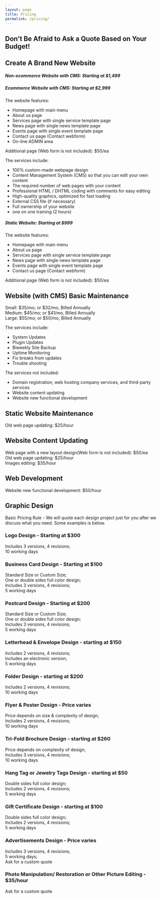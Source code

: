 ```yaml
---
layout: page
title: Pricing
permalink: /pricing/
---
```


<div class="gridlayoutthird">
    <h2>Don't Be Afraid to Ask a Quote Based on Your Budget!</h2>
</div>

<div class="gridlayoutsecond">
   <div class="container-fluid">
      <div class="row"> 
         <div class="col-md-6 col-lg-6" id="pagelayout12">
            <h2>Create A Brand New Website</h2>
            <h5>Non-ecommerce Website with CMS: Starting at $1,499</h5>
            <h5>Ecommerce Website with CMS: Starting at $2,999</h5>  
            <p>The website features:</p>
            <ul>
            <li>Homepage with main menu</li>
            <li>About us page</li>
            <li>Services page with single service template page</li>
            <li>News page with single news template page</li>
            <li>Events page with single event template page</li>
            <li>Contact us page (Contact webform)</li>
            <li>On-line ADMIN area</li>
            </ul>
            <p>Additional page (Web form is not included): $50/ea</p>
            <p>The services include:</p>
            <ul>
            <li>100% custom-made webpage design</li>
            <li>Content Management System (CMS) so that you can edit your own content</li>
            <li>The required number of web pages with your content</li>
            <li>Professional HTML / DHTML coding with comments for easy editing</li>
            <li>High-quality graphics, optimized for fast loading</li>
            <li>External CSS file (if necessary)</li>
            <li>Full ownership of your website</li>
            <li>one on one training (2 hours)</li>
            </ul>
            <h5>Static Website: Starting at $999</h5>
            <p>The website features:</p>
            <ul>
            <li>Homepage with main menu</li>
            <li>About us page</li>
            <li>Services page with single service template page</li>
            <li>News page with single news template page</li>
            <li>Events page with single event template page</li>
            <li>Contact us page (Contact webform)</li>
            </ul>
            <p>Additional page (Web form is not included): $50/ea</p>
         </div>
         <div class="col-md-6 col-lg-6" id="pagelayout12">
                  <h2>Website (with CMS) Basic Maintenance</h2>
                  <p>Small: $35/mo; or $32/mo, Billed Annually<br />
                  Medium: $45/mo; or $41/mo, Billed Annually<br />
                  Large: $55/mo; or $50/mo, Billed Annually</p>
                  <p>The services include:</p>
                  <ul>
                  <li>System Updates</li>
                  <li>Plugin Updates</li>
                  <li>Biweekly Site Backup</li>
                  <li>Uptime Monitoring</li>
                  <li>Fix breaks from updates</li>
                  <li>Trouble shooting</li>
                  </ul>
                  <p>The services not included:</p>
                  <ul>
                  <li>Domain registration, web hosting company services, and third-party services</li>
                  <li>Website content updating</li>
                  <li>Website new functional development</li>
                  </ul>
            <div class="row">
               <div class="col-md-12 col-lg-12" id="pagelayout11">
                  <h2>Static Website Maintenance</h2>
                  <p>Old web page updating: $25/hour</p>
               </div>
            </div>
                  <h2>Website Content Updating</h2>
                  <p>Web page with a new layout design(Web form is not included): $50/ea<br />
                  Old web page updating: $25/hour<br />
                  Images editing: $35/hour</p>
            <div class="row">
               <div class="col-md-12 col-lg-12" id="pagelayout11">
            <h2>Web Development</h2>
            <p>Website new functional development: $50/hour</p>
               </div>       
            </div>
         </div>       
      </div>
   </div>
</div>

<div class="gridlayoutthird">
    <h2>Graphic Design</h2>
    <p>Basic Pricing Rule - We will quote each design project just for you after we discuss what you need. Some examples is below.</p>
</div>

<div class="gridlayoutsecond">
   <div class="container-fluid">
      <div class="row"> 
         <div class="col-md-3 col-lg-3" id="pagelayout12">
            <h3>Logo Design - Starting at $300</h3>
            <p>Includes 3 versions, 4 revisions;<br /> 
               10 working days</p>
         </div>
         <div class="col-md-3 col-lg-3" id="pagelayout11">
            <h3>Business Card Design - Starting at $100</h3>
            <p>Standard Size or Custom Size;<br /> 
               One or double sides full color design;<br /> 
               Includes 3 versions, 4 revisions;<br /> 
               5 working days</p>
         </div>
         <div class="col-md-3 col-lg-3" id="pagelayout12">
            <h3>Postcard Design - Starting at $200</h3>
            <p>Standard Size or Custom Size;<br /> 
               One or double sides full color design;<br /> 
               Includes 3 versions, 4 revisions;<br /> 
               5 working days</p>
         </div>
         <div class="col-md-3 col-lg-3" id="pagelayout11">
            <h3>Letterhead & Envelope Design - starting at $150</h3>
            <p>Includes 2 versions, 4 revisions;<br /> 
               Includes an electronic version;<br /> 
               5 working days</p>
         </div>
      </div>
      <div class="row"> 
         <div class="col-md-3 col-lg-3" id="pagelayout11">
            <h3>Folder Design - starting at $200</h3>
            <p>Includes 2 versions, 4 revisions;<br /> 
               10 working days</p>
         </div>
         <div class="col-md-3 col-lg-3" id="pagelayout12">
            <h3>Flyer & Poster Design - Price varies</h3>
            <p>Price depends on size & complexity of design;<br /> 
               Includes 2 versions, 4 revisions;<br /> 
               10 working days</p>
         </div>
         <div class="col-md-3 col-lg-3" id="pagelayout11">
            <h3>Tri-Fold Brochure Design - starting at $260</h3>
            <p>Price depends on complexity of design;<br /> 
               Includes 3 versions, 4 revisions;<br /> 
               10 working days</p>
         </div>
         <div class="col-md-3 col-lg-3" id="pagelayout12">
            <h3>Hang Tag or Jewelry Tags Design - starting at $50</h3>
            <p>Double sides full color design;<br /> 
               Includes 2 versions, 4 revisions;<br /> 
               5 working days</p>
         </div>
      </div>
      <div class="row"> 
         <div class="col-md-3 col-lg-3" id="pagelayout12">
            <h3>Gift Certificate Design - starting at $100</h3>
            <p>Double sides full color design;<br /> 
               Includes 2 versions, 4 revisions;<br /> 
               5 working days</p>
         </div>
         <div class="col-md-3 col-lg-3" id="pagelayout11">
            <h3>Advertisements Design - Price varies</h3>
            <p>Includes 3 versions, 4 revisions;<br /> 
               5 working days;<br /> 
               Ask for a custom quote</p>
         </div>
         <div class="col-md-3 col-lg-3" id="pagelayout12">
            <h3>Photo Manipulation/ Restoration or Other Picture Editing - $35/hour</h3>
            <p>Ask for a custom quote</p>
         </div>       
      </div>
   </div>
</div>
